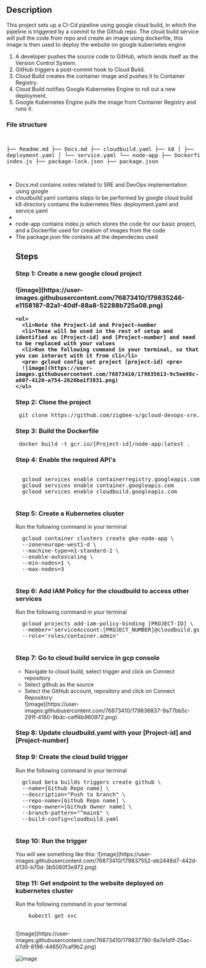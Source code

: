 <h2>Description</h2>
This project sets up a CI-Cd pipeline using google cloud build, in which the pipeline is triggered by a commit to the Github repo. The cloud build service will pull the code from repo and create an image using dockerfile, this image is then used to deploy the website on google kubernetes engine

<ol>
  <li>A developer pushes the source code to GitHub, which lends itself as the Version Control System.</li>
  <li>GitHub triggers a post-commit hook to Cloud Build.</li>
  <li>Cloud Build creates the container image and pushes it to Container Registry.</li>
  <li>Cloud Build notifies Google Kubernetes Engine to roll out a new deployment.</li>
  <li>Google Kubernetes Engine pulls the image from Container Registry and runs it.</li>
</ol>
<h3>File structure</h3>
<pre>

├── Readme.md
├── Docs.md
├── cloudbuild.yaml
├── k8
│   ├── deployment.yaml
│   └── service.yaml
└── node-app
    ├── Dockerfile
    ├── index.js
    ├── package-lock.json
    ├── package.json
    
</pre>
<ul>
  <li>Docs.md contains notes related to SRE and DevOps implementation using google</li>
  <li>cloudbuild.yaml contains steps to be performed by google cloud build</li
  <li>k8 directory contains the kubernetes files: deployment.yaml and service.yaml<li>
  <li>node-app contains index.js which stores the code for our basic project, and a Dockerfile used for creation of images from the code</li>
  <li>The package.json file contains all the dependecies used</li>
  
  <h2>Steps</h2>
  <h3>Step 1: Create a new google cloud project<h3>
    ![image](https://user-images.githubusercontent.com/76873410/179835246-e1158187-82a1-40df-88a8-52288b725a08.png)

    <ul>
      <li>Note the Project-id and Project-number 
      <li>These will be used in the rest of setup and identified as [Project-id] and [Project-number] and need to be replaced with your values
      <li>Run the following command in your terminal, so that you can interact with it from cli</li>
      <pre> gcloud config set project [project-id] <pre>
      ![image](https://user-images.githubusercontent.com/76873410/179835613-9c5ee98c-a607-4120-a754-2626ba1f3831.png)
    </ul>
        
  <h3>Step 2: Clone the project</h3>
  <pre> git clone https://github.com/zigbee-s/gcloud-devops-sre.git </pre>
  
  <h3>Step 3: Build the Dockerfile</h3>
  <pre> docker build -t gcr.io/[Project-id]/node-app:latest . </pre>
  
  <h3>Step 4: Enable the required API's</h3>
  <pre> 
  gcloud services enable containerregistry.googleapis.com       [to enable Google’s Container Registry API]
  gcloud services enable container.googleapis.com               [to enable Google’s Kubernetes Engine API]
  gcloud services enable cloudbuild.googleapis.com              [to enable the Cloud Build API]
  </pre>
  
  <h3>Step 5: Create a Kubernetes cluster</h3>
  <span>Run the following command in your terminal </span>
  <pre>
  gcloud container clusters create gke-node-app \
  --zone=europe-west1-d \
  --machine-type=n1-standard-2 \
  --enable-autoscaling \
  --min-nodes=1 \
  --max-nodes=3
  </pre>
  
  <h3>Step 6: Add IAM Policy for the cloudbuild to access other services</h3>
  <span>Run the following command in your terminal </span>
  <pre>
  gcloud projects add-iam-policy-binding [PROJECT-ID] \
  --member='serviceAccount:[PROJECT_NUMBER]@cloudbuild.gserviceaccount.com' \
  --role='roles/container.admin'
  </pre>
  
  <h3>Step 7: Go to cloud build service in gcp console</h3>
  <ul>
    <li>Navigate to cloud build, select trigger and click on Connect repository</li> 
    <li>Select github as the source</li>
    <li>Select the GitHub account, repository and click on Connect Repository:</li>
    ![image](https://user-images.githubusercontent.com/76873410/179836837-9a77bb5c-291f-4160-9bdc-ceff4b960972.png)
  </ul>
  
  <h3>Step 8: Update cloudbuild.yaml with your [Project-id] and [Project-number]</h3>
  
  <h3>Step 9: Create the cloud build trigger</h3>
  <span>Run the following command in your terminal </span>
  <pre>
  gcloud beta builds triggers create github \
  --name=[Github Repo name] \
  --description="Push to branch" \
  --repo-name=[Github Repo name] \
  --repo-owner=[Github Owner name] \
  --branch-pattern="^main$" \
  --build-config=cloudbuild.yaml
  </pre>
  
  <h3>Step 10: Run the trigger</h3>
  <span> You will see something like this: </span>
  ![image](https://user-images.githubusercontent.com/76873410/179837552-eb2448d7-442d-4130-b70d-3b5060f3e972.png)

  <h3>Step 11: Get endpoint to the website deployed on kubernetes cluster</h3>
  <span>Run the following command in your terminal </span>
  <pre>
    kubectl get svc
  </pre>
  ![image](https://user-images.githubusercontent.com/76873410/179837790-9a7e1d1f-25ac-47d9-8196-446507caf9b2.png)

  ![image](https://user-images.githubusercontent.com/76873410/179837819-fd3e035f-e06d-4480-90cf-3d107f988ebd.png)

  

  
  
